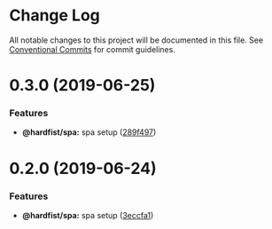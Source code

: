 # Change Log

All notable changes to this project will be documented in this file.
See [Conventional Commits](https://conventionalcommits.org) for commit guidelines.

# 0.3.0 (2019-06-25)


### Features

* **@hardfist/spa:** spa setup ([289f497](https://github.com/hardfist/hardfist_boilerplate/commit/289f497))





# 0.2.0 (2019-06-24)


### Features

* **@hardfist/spa:** spa setup ([3eccfa1](https://github.com/hardfist/hardfist_boilerplate/commit/3eccfa1))
